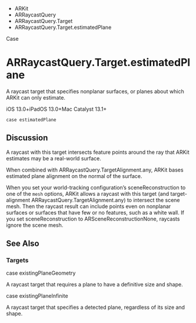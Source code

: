 

- ARKit
- ARRaycastQuery
- ARRaycastQuery.Target
-  ARRaycastQuery.Target.estimatedPlane 

Case

# ARRaycastQuery.Target.estimatedPlane

A raycast target that specifies nonplanar surfaces, or planes about which ARKit can only estimate.

iOS 13.0+iPadOS 13.0+Mac Catalyst 13.1+

``` source
case estimatedPlane
```

## Discussion

A raycast with this target intersects feature points around the ray that ARKit estimates may be a real-world surface.

When combined with ARRaycastQuery.TargetAlignment.any, ARKit bases estimated plane alignment on the normal of the surface.

When you set your world-tracking configuration’s sceneReconstruction to one of the `mesh` options, ARKit allows a raycast with this target (and target-alignment ARRaycastQuery.TargetAlignment.any) to intersect the scene mesh. Then the raycast result can include points even on nonplanar surfaces or surfaces that have few or no features, such as a white wall. If you set sceneReconstruction to ARSceneReconstructionNone, raycasts ignore the scene mesh.

## See Also

### Targets

case existingPlaneGeometry

A raycast target that requires a plane to have a definitive size and shape.

case existingPlaneInfinite

A raycast target that specifies a detected plane, regardless of its size and shape.

